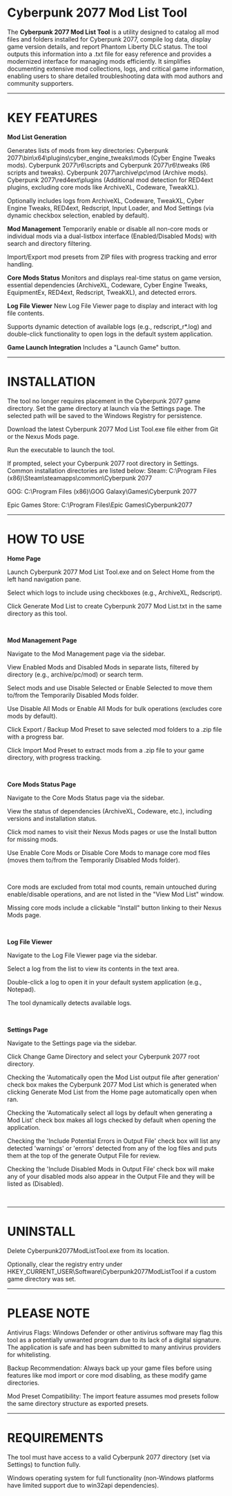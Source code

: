 # Cyberpunk 2077 Mod List Tool

The **Cyberpunk 2077 Mod List Tool** is a utility designed to catalog all mod files and folders installed for Cyberpunk 2077, compile log data, display game version details, and report Phantom Liberty DLC status. The tool outputs this information into a .txt file for easy reference and provides a modernized interface for managing mods efficiently. It simplifies documenting extensive mod collections, logs, and critical game information, enabling users to share detailed troubleshooting data with mod authors and community supporters.

_______________________________________________________________________________________________________________________________________________________________________________________________________________________________________________________________________________________________________________________________________________________________________________

# KEY FEATURES

**Mod List Generation**

Generates lists of mods from key directories:
Cyberpunk 2077\bin\x64\plugins\cyber_engine_tweaks\mods (Cyber Engine Tweaks mods).
Cyberpunk 2077\r6\scripts and Cyberpunk 2077\r6\tweaks (R6 scripts and tweaks).
Cyberpunk 2077\archive\pc\mod (Archive mods).
Cyberpunk 2077\red4ext\plugins (Additional mod detection for RED4ext plugins, excluding core mods like ArchiveXL, Codeware, TweakXL).

Optionally includes logs from ArchiveXL, Codeware, TweakXL, Cyber Engine Tweaks, RED4ext, Redscript, Input Loader, and Mod Settings (via dynamic checkbox selection, enabled by default).

**Mod Management**
Temporarily enable or disable all non-core mods or individual mods via a dual-listbox interface (Enabled/Disabled Mods) with search and directory filtering.

Import/Export mod presets from ZIP files with progress tracking and error handling.

**Core Mods Status**
Monitors and displays real-time status on game version, essential dependencies (ArchiveXL, Codeware, Cyber Engine Tweaks, EquipmentEx, RED4ext, Redscript, TweakXL), and detected errors.

**Log File Viewer**
New Log File Viewer page to display and interact with log file contents.

Supports dynamic detection of available logs (e.g., redscript_r*.log) and double-click functionality to open logs in the default system application.

**Game Launch Integration**
Includes a "Launch Game" button.

_______________________________________________________________________________________________________________________________________________________________________________________________________________________________________________________________________________________________________________________________________________________________________________

# INSTALLATION

The tool no longer requires placement in the Cyberpunk 2077 game directory. Set the game directory at launch via the Settings page. The selected path will be saved to the Windows Registry for persistence.

Download the latest Cyberpunk 2077 Mod List Tool.exe file either from Git or the Nexus Mods page.

Run the executable to launch the tool.

If prompted, select your Cyberpunk 2077 root directory in Settings. Common installation directories are listed below:
Steam:
C:\Program Files (x86)\Steam\steamapps\common\Cyberpunk 2077

GOG:
C:\Program Files (x86)\GOG Galaxy\Games\Cyberpunk 2077

Epic Games Store:
C:\Program Files\Epic Games\Cyberpunk2077

_______________________________________________________________________________________________________________________________________________________________________________________________________________________________________________________________________________________________________________________________________________________________________________

# HOW TO USE

**Home Page**

Launch Cyberpunk 2077 Mod List Tool.exe and on Select Home from the left hand navigation pane.

Select which logs to include using checkboxes (e.g., ArchiveXL, Redscript).

Click Generate Mod List to create Cyberpunk 2077 Mod List.txt in the same directory as this tool. 

<br />

**Mod Management Page**

Navigate to the Mod Management page via the sidebar.

View Enabled Mods and Disabled Mods in separate lists, filtered by directory (e.g., archive/pc/mod) or search term.

Select mods and use Disable Selected or Enable Selected to move them to/from the Temporarily Disabled Mods folder.

Use Disable All Mods or Enable All Mods for bulk operations (excludes core mods by default).

Click Export / Backup Mod Preset to save selected mod folders to a .zip file with a progress bar.

Click Import Mod Preset to extract mods from a .zip file to your game directory, with progress tracking.

<br />

**Core Mods Status Page**

Navigate to the Core Mods Status page via the sidebar.

View the status of dependencies (ArchiveXL, Codeware, etc.), including versions and installation status.

Click mod names to visit their Nexus Mods pages or use the Install button for missing mods.

Use Enable Core Mods or Disable Core Mods to manage core mod files (moves them to/from the Temporarily Disabled Mods folder).

<br />

Core mods are excluded from total mod counts, remain untouched during enable/disable operations, and are not listed in the "View Mod List" window.

Missing core mods include a clickable "Install" button linking to their Nexus Mods page.

<br />

**Log File Viewer**

Navigate to the Log File Viewer page via the sidebar.

Select a log from the list to view its contents in the text area.

Double-click a log to open it in your default system application (e.g., Notepad).

The tool dynamically detects available logs.

<br />

**Settings Page**

Navigate to the Settings page via the sidebar.

Click Change Game Directory and select your Cyberpunk 2077 root directory.

Checking the 'Automatically open the Mod List output file after generation' check box makes the Cyberpunk 2077 Mod List which is generated when clicking Generate Mod List from the Home page automatically open when ran. 

Checking the 'Automatically select all logs by default when generating a Mod List' check box makes all logs checked by default when opening the application. 

Checking the 'Include Potential Errors in Output File' check box will list any detected 'warnings' or 'errors' detected from any of the log files and puts them at the top of the generate Output File for review. 

Checking the 'Include Disabled Mods in Output File' check box will make any of your disabled mods also appear in the Output File and they will be listed as (Disabled). 

<br />

_______________________________________________________________________________________________________________________________________________________________________________________________________________________________________________________________________________________________________________________________________________________________________________

# UNINSTALL

Delete Cyberpunk2077ModListTool.exe from its location.

Optionally, clear the registry entry under HKEY_CURRENT_USER\Software\Cyberpunk2077ModListTool if a custom game directory was set.

_______________________________________________________________________________________________________________________________________________________________________________________________________________________________________________________________________________________________________________________________________________________________________________

# PLEASE NOTE

Antivirus Flags: Windows Defender or other antivirus software may flag this tool as a potentially unwanted program due to its lack of a digital signature. The application is safe and has been submitted to many antivirus providers for whitelisting.

Backup Recommendation: Always back up your game files before using features like mod import or core mod disabling, as these modify game directories.

Mod Preset Compatibility: The import feature assumes mod presets follow the same directory structure as exported presets.

_______________________________________________________________________________________________________________________________________________________________________________________________________________________________________________________________________________________________________________________________________________________________________________

# REQUIREMENTS

The tool must have access to a valid Cyberpunk 2077 directory (set via Settings) to function fully.

Windows operating system for full functionality (non-Windows platforms have limited support due to win32api dependencies).
